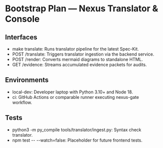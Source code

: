 # Bootstrap Plan — Nexus Translator & Console

## Interfaces
- make translate: Runs translator pipeline for the latest Spec-Kit.
- POST /translate: Triggers translator ingestion via the backend service.
- POST /render: Converts mermaid diagrams to standalone HTML.
- GET /evidence: Streams accumulated evidence packets for audits.

## Environments
- local-dev: Developer laptop with Python 3.10+ and Node 18.
- ci: GitHub Actions or comparable runner executing nexus-gate workflow.

## Tests
- python3 -m py_compile tools/translator/ingest.py: Syntax check translator.
- npm test -- --watch=false: Placeholder for future frontend tests.
